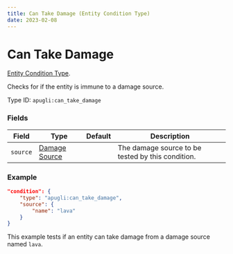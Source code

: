 ```yaml
---
title: Can Take Damage (Entity Condition Type)
date: 2023-02-08
---
```


# Can Take Damage

[Entity Condition Type](../entity_condition_types.md).

Checks for if the entity is immune to a damage source.

Type ID: `apugli:can_take_damage`

### Fields

Field  | Type | Default | Description
-------|------|---------|-------------
`source` | [Damage Source](https://origins.readthedocs.io/en/latest/types/data_types/damage_source/) | | The damage source to be tested by this condition.

### Example
```json
"condition": {
    "type": "apugli:can_take_damage",
    "source": {
        "name": "lava"
    }
}
```
This example tests if an entity can take damage from a damage source named `lava`.
